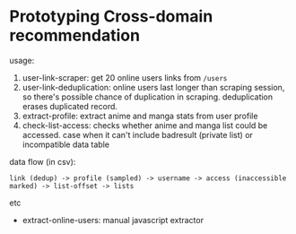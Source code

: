 # Prototyping Cross-domain recommendation

usage:

1. user-link-scraper: get 20 online users links from ```/users```
2. user-link-deduplication: online users last longer than scraping session, so there's possible chance of duplication in scraping. deduplication erases duplicated record.
3. extract-profile: extract anime and manga stats from user profile
4. check-list-access: checks whether anime and manga list could be accessed. case when it can't include badresult (private list) or incompatible data table

data flow (in csv):

```link (dedup) -> profile (sampled) -> username -> access (inaccessible marked) -> list-offset -> lists```

etc

- extract-online-users: manual javascript extractor
